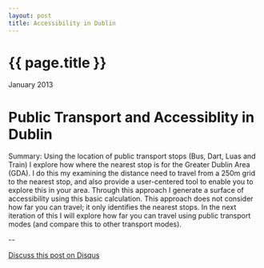 ```yaml
---
layout: post
title: Accessibility in Dublin
---
```


{{ page.title }}
================

<p class="meta">January 2013</p>

# Public Transport and Accessiblity in Dublin #

Summary: Using the location of public transport stops (Bus, Dart, Luas and Train) I explore how where the nearest stop is for the Greater Dublin Area (GDA). I do this my examining the distance need to travel from a 250m grid to the nearest stop, and also provide a user-centered tool to enable you to explore this in your area. Through this approach I generate a surface of accessibility using this basic calculation. This approach does not consider how far you can travel; it only identifies the nearest stops. In the next iteration of this I will explore how far you can travel using public transport modes (and compare this to other transport modes).

--

[Discuss this post on Disqus](http://news.ycombinator.com/item?id=1627246)